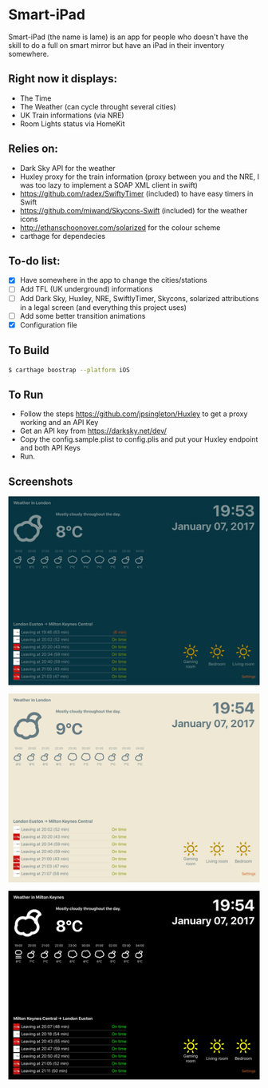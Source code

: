 # Smart-iPad

Smart-iPad (the name is lame) is an app for people who doesn't have the skill to do a full on smart mirror but have an iPad in their inventory somewhere.

## Right now it displays:
 - The Time
 - The Weather (can cycle throught several cities)
 - UK Train informations (via NRE) 
 - Room Lights status via HomeKit

## Relies on:
  - Dark Sky API for the weather 
  - Huxley proxy for the train information (proxy between you and the NRE, I was too lazy to implement a SOAP XML client in swift)
  - https://github.com/radex/SwiftyTimer (included) to have easy timers in Swift
  - https://github.com/miwand/Skycons-Swift (included) for the weather icons
  - http://ethanschoonover.com/solarized for the colour scheme
  - carthage for dependecies
  
## To-do list:
 - [x] Have somewhere in the app to change the cities/stations
 - [ ] Add TFL (UK underground) informations
 - [ ] Add Dark Sky, Huxley, NRE, SwiftlyTimer, Skycons, solarized attributions in a legal screen (and everything this project uses)
 - [ ] Add some better transition animations
 - [x] Configuration file
 
## To Build

 ```bash
 $ carthage boostrap --platform iOS
 ``` 
 
## To Run
- Follow the steps https://github.com/jpsingleton/Huxley to get a proxy working and an API Key
- Get an API key from https://darksky.net/dev/
- Copy the config.sample.plist to config.plis and put your Huxley endpoint and both API Keys
- Run.
 
## Screenshots 
![alt text](https://github.com/CharlesVu/Smart-iPad/raw/master/Screenshots/content_dark.jpg "Screenshot Dark")

![alt text](https://github.com/CharlesVu/Smart-iPad/raw/master/Screenshots/content_light.jpg "Screenshot Light")

![alt text](https://github.com/CharlesVu/Smart-iPad/raw/master/Screenshots/content_mirror.jpg "Screenshot White on Black")
